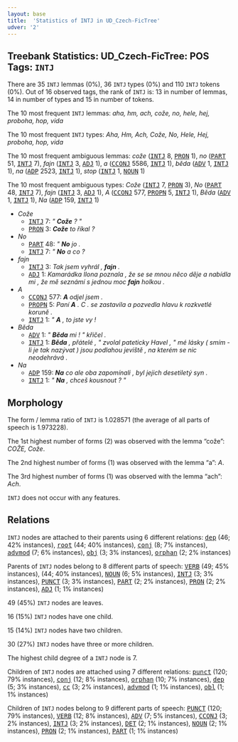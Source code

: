 ```yaml
---
layout: base
title:  'Statistics of INTJ in UD_Czech-FicTree'
udver: '2'
---
```


## Treebank Statistics: UD_Czech-FicTree: POS Tags: `INTJ`

There are 35 `INTJ` lemmas (0%), 36 `INTJ` types (0%) and 110 `INTJ` tokens (0%).
Out of 16 observed tags, the rank of `INTJ` is: 13 in number of lemmas, 14 in number of types and 15 in number of tokens.

The 10 most frequent `INTJ` lemmas: <em>aha, hm, ach, cože, no, hele, hej, proboha, hop, vida</em>

The 10 most frequent `INTJ` types:  <em>Aha, Hm, Ach, Cože, No, Hele, Hej, proboha, hop, vida</em>

The 10 most frequent ambiguous lemmas: <em>cože</em> (<tt><a href="cs_fictree-pos-INTJ.html">INTJ</a></tt> 8, <tt><a href="cs_fictree-pos-PRON.html">PRON</a></tt> 1), <em>no</em> (<tt><a href="cs_fictree-pos-PART.html">PART</a></tt> 51, <tt><a href="cs_fictree-pos-INTJ.html">INTJ</a></tt> 7), <em>fajn</em> (<tt><a href="cs_fictree-pos-INTJ.html">INTJ</a></tt> 3, <tt><a href="cs_fictree-pos-ADJ.html">ADJ</a></tt> 1), <em>a</em> (<tt><a href="cs_fictree-pos-CCONJ.html">CCONJ</a></tt> 5586, <tt><a href="cs_fictree-pos-INTJ.html">INTJ</a></tt> 1), <em>běda</em> (<tt><a href="cs_fictree-pos-ADV.html">ADV</a></tt> 1, <tt><a href="cs_fictree-pos-INTJ.html">INTJ</a></tt> 1), <em>na</em> (<tt><a href="cs_fictree-pos-ADP.html">ADP</a></tt> 2523, <tt><a href="cs_fictree-pos-INTJ.html">INTJ</a></tt> 1), <em>stop</em> (<tt><a href="cs_fictree-pos-INTJ.html">INTJ</a></tt> 1, <tt><a href="cs_fictree-pos-NOUN.html">NOUN</a></tt> 1)

The 10 most frequent ambiguous types:  <em>Cože</em> (<tt><a href="cs_fictree-pos-INTJ.html">INTJ</a></tt> 7, <tt><a href="cs_fictree-pos-PRON.html">PRON</a></tt> 3), <em>No</em> (<tt><a href="cs_fictree-pos-PART.html">PART</a></tt> 48, <tt><a href="cs_fictree-pos-INTJ.html">INTJ</a></tt> 7), <em>fajn</em> (<tt><a href="cs_fictree-pos-INTJ.html">INTJ</a></tt> 3, <tt><a href="cs_fictree-pos-ADJ.html">ADJ</a></tt> 1), <em>A</em> (<tt><a href="cs_fictree-pos-CCONJ.html">CCONJ</a></tt> 577, <tt><a href="cs_fictree-pos-PROPN.html">PROPN</a></tt> 5, <tt><a href="cs_fictree-pos-INTJ.html">INTJ</a></tt> 1), <em>Běda</em> (<tt><a href="cs_fictree-pos-ADV.html">ADV</a></tt> 1, <tt><a href="cs_fictree-pos-INTJ.html">INTJ</a></tt> 1), <em>Na</em> (<tt><a href="cs_fictree-pos-ADP.html">ADP</a></tt> 159, <tt><a href="cs_fictree-pos-INTJ.html">INTJ</a></tt> 1)


* <em>Cože</em>
  * <tt><a href="cs_fictree-pos-INTJ.html">INTJ</a></tt> 7: <em>" <b>Cože</b> ? "</em>
  * <tt><a href="cs_fictree-pos-PRON.html">PRON</a></tt> 3: <em><b>Cože</b> to říkal ?</em>
* <em>No</em>
  * <tt><a href="cs_fictree-pos-PART.html">PART</a></tt> 48: <em>" <b>No</b> jo .</em>
  * <tt><a href="cs_fictree-pos-INTJ.html">INTJ</a></tt> 7: <em>" <b>No</b> a co ?</em>
* <em>fajn</em>
  * <tt><a href="cs_fictree-pos-INTJ.html">INTJ</a></tt> 3: <em>Tak jsem vyhrál , <b>fajn</b> .</em>
  * <tt><a href="cs_fictree-pos-ADJ.html">ADJ</a></tt> 1: <em>Kamarádka Ilona poznala , že se se mnou něco děje a nabídla mi , že mě seznámí s jednou moc <b>fajn</b> holkou .</em>
* <em>A</em>
  * <tt><a href="cs_fictree-pos-CCONJ.html">CCONJ</a></tt> 577: <em><b>A</b> odjel jsem .</em>
  * <tt><a href="cs_fictree-pos-PROPN.html">PROPN</a></tt> 5: <em>Paní <b>A</b> . C . se zastavila a pozvedla hlavu k rozkvetlé koruně .</em>
  * <tt><a href="cs_fictree-pos-INTJ.html">INTJ</a></tt> 1: <em>" <b>A</b> , to jste vy !</em>
* <em>Běda</em>
  * <tt><a href="cs_fictree-pos-ADV.html">ADV</a></tt> 1: <em>" <b>Běda</b> mi ! " křičel .</em>
  * <tt><a href="cs_fictree-pos-INTJ.html">INTJ</a></tt> 1: <em><b>Běda</b> , přátelé , " zvolal pateticky Havel , " mé lásky ( smím - li je tak nazývat ) jsou podlahou jeviště , na kterém se nic neodehrává .</em>
* <em>Na</em>
  * <tt><a href="cs_fictree-pos-ADP.html">ADP</a></tt> 159: <em><b>Na</b> co ale oba zapomínali , byl jejich desetiletý syn .</em>
  * <tt><a href="cs_fictree-pos-INTJ.html">INTJ</a></tt> 1: <em>" <b>Na</b> , chceš kousnout ? "</em>

## Morphology

The form / lemma ratio of `INTJ` is 1.028571 (the average of all parts of speech is 1.973228).

The 1st highest number of forms (2) was observed with the lemma “cože”: <em>COŽE, Cože</em>.

The 2nd highest number of forms (1) was observed with the lemma “a”: <em>A</em>.

The 3rd highest number of forms (1) was observed with the lemma “ach”: <em>Ach</em>.

`INTJ` does not occur with any features.


## Relations

`INTJ` nodes are attached to their parents using 6 different relations: <tt><a href="cs_fictree-dep-dep.html">dep</a></tt> (46; 42% instances), <tt><a href="cs_fictree-dep-root.html">root</a></tt> (44; 40% instances), <tt><a href="cs_fictree-dep-conj.html">conj</a></tt> (8; 7% instances), <tt><a href="cs_fictree-dep-advmod.html">advmod</a></tt> (7; 6% instances), <tt><a href="cs_fictree-dep-obj.html">obj</a></tt> (3; 3% instances), <tt><a href="cs_fictree-dep-orphan.html">orphan</a></tt> (2; 2% instances)

Parents of `INTJ` nodes belong to 8 different parts of speech: <tt><a href="cs_fictree-pos-VERB.html">VERB</a></tt> (49; 45% instances),  (44; 40% instances), <tt><a href="cs_fictree-pos-NOUN.html">NOUN</a></tt> (6; 5% instances), <tt><a href="cs_fictree-pos-INTJ.html">INTJ</a></tt> (3; 3% instances), <tt><a href="cs_fictree-pos-PUNCT.html">PUNCT</a></tt> (3; 3% instances), <tt><a href="cs_fictree-pos-PART.html">PART</a></tt> (2; 2% instances), <tt><a href="cs_fictree-pos-PRON.html">PRON</a></tt> (2; 2% instances), <tt><a href="cs_fictree-pos-ADJ.html">ADJ</a></tt> (1; 1% instances)

49 (45%) `INTJ` nodes are leaves.

16 (15%) `INTJ` nodes have one child.

15 (14%) `INTJ` nodes have two children.

30 (27%) `INTJ` nodes have three or more children.

The highest child degree of a `INTJ` node is 7.

Children of `INTJ` nodes are attached using 7 different relations: <tt><a href="cs_fictree-dep-punct.html">punct</a></tt> (120; 79% instances), <tt><a href="cs_fictree-dep-conj.html">conj</a></tt> (12; 8% instances), <tt><a href="cs_fictree-dep-orphan.html">orphan</a></tt> (10; 7% instances), <tt><a href="cs_fictree-dep-dep.html">dep</a></tt> (5; 3% instances), <tt><a href="cs_fictree-dep-cc.html">cc</a></tt> (3; 2% instances), <tt><a href="cs_fictree-dep-advmod.html">advmod</a></tt> (1; 1% instances), <tt><a href="cs_fictree-dep-obl.html">obl</a></tt> (1; 1% instances)

Children of `INTJ` nodes belong to 9 different parts of speech: <tt><a href="cs_fictree-pos-PUNCT.html">PUNCT</a></tt> (120; 79% instances), <tt><a href="cs_fictree-pos-VERB.html">VERB</a></tt> (12; 8% instances), <tt><a href="cs_fictree-pos-ADV.html">ADV</a></tt> (7; 5% instances), <tt><a href="cs_fictree-pos-CCONJ.html">CCONJ</a></tt> (3; 2% instances), <tt><a href="cs_fictree-pos-INTJ.html">INTJ</a></tt> (3; 2% instances), <tt><a href="cs_fictree-pos-DET.html">DET</a></tt> (2; 1% instances), <tt><a href="cs_fictree-pos-NOUN.html">NOUN</a></tt> (2; 1% instances), <tt><a href="cs_fictree-pos-PRON.html">PRON</a></tt> (2; 1% instances), <tt><a href="cs_fictree-pos-PART.html">PART</a></tt> (1; 1% instances)

